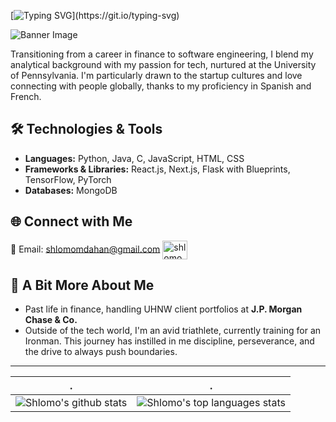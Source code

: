 <!-- my-ticker -->
[![Typing SVG](https://readme-typing-svg.herokuapp.com?color=%2336BCF7&center=true&vCenter=true&width=600&lines=Hi+there+👋,+I+am+Shlomo+Dahan;+Welcome+to+My+Profile!)](https://git.io/typing-svg)



![Banner Image](https://camo.githubusercontent.com/f1c0fc76d120f760664938edd8e1818f9d407b03f8ce7d306e12094d8853b6a0/687474703a2f2f692e696d6775722e636f6d2f6337476d414a662e706e67)

Transitioning from a career in finance to software engineering, I blend my analytical background with my passion for tech, nurtured at the University of Pennsylvania. I'm particularly drawn to the startup cultures and love connecting with people globally, thanks to my proficiency in Spanish and French.


<!--
![](assets/Bottom_up.svg)

<!-- my-icons -->
<!--
<p align="center">
    <a href="https://github.com/shlomomdahan"><img src="https://img.shields.io/badge/status-updating-brightgreen.svg"></a>
    <a href="https://github.com/python/cpython"><img src="https://img.shields.io/badge/Python-3.10-FF1493.svg"></a>
    <a href="https://github.com/shlomomdahan/shlomomdahan/graphs/contributors"><img src="https://img.shields.io/github/contributors/shlomomdahan/shlomomdahan?color=blue"></a>
    <a href="https://github.com/shlomomdahan/shlomomdahan/stargazers"><img src="https://img.shields.io/github/stars/shlomomdahan/shlomomdahan.svg?logo=github"></a>
    <a href="https://github.com/shlomomdahan/shlomomdahan/network/members"><img src="https://img.shields.io/github/forks/shlomomdahan/shlomomdahan.svg?color=blue&logo=github"></a>
    <img src="https://visitor-badge.laobi.icu/badge?page_id=shlomomdahan.shlomomdahan" alt="visitors"/>
</p>
-->


## 🛠️ Technologies & Tools
- **Languages:** Python, Java, C, JavaScript, HTML, CSS
- **Frameworks & Libraries:** React.js, Next.js, Flask with Blueprints, TensorFlow, PyTorch
- **Databases:** MongoDB

## 🌐 Connect with Me
📧 Email: shlomomdahan@gmail.com
<a href="https://linkedin.com/in/shlomomoshedahan" target="blank"><img align="center" src="https://raw.githubusercontent.com/rahuldkjain/github-profile-readme-generator/master/src/images/icons/Social/linked-in-alt.svg" alt="shlomomoshedahan" height="30" width="40" /></a>


## 🧠 A Bit More About Me
- Past life in finance, handling UHNW client portfolios at **J.P. Morgan Chase & Co.**
- Outside of the tech world, I'm an avid triathlete, currently training for an Ironman. This journey has instilled in me discipline, perseverance, and the drive to always push boundaries.
---

| .                                                                                                                                       | .                                                                                                                         |
|-----------------------------------------------------------------------------------------------------------------------------------------|---------------------------------------------------------------------------------------------------------------------------|
| ![Shlomo's github stats](https://github-readme-stats.vercel.app/api?username=shlomomdahan&show_icons=true&theme=radical&include_all_commits=true) | ![Shlomo's top languages stats](https://github-readme-stats.vercel.app/api/top-langs/?username=shlomomdahan&theme=radical&layout=compact) |

